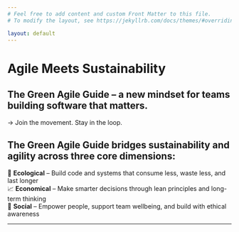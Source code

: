 ```yaml
---
# Feel free to add content and custom Front Matter to this file.
# To modify the layout, see https://jekyllrb.com/docs/themes/#overriding-theme-defaults

layout: default
---
```


# Agile Meets Sustainability

## The Green Agile Guide – a new mindset for teams building software that matters.
→ Join the movement. Stay in the loop.

## The Green Agile Guide bridges sustainability and agility across three core dimensions:
🔋 **Ecological** – Build code and systems that consume less, waste less, and last longer  
📈 **Economical** – Make smarter decisions through lean principles and long-term thinking  
🤝 **Social** – Empower people, support team wellbeing, and build with ethical awareness

***

